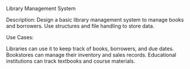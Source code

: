 Library Management System

Description: Design a basic library management system to manage books and borrowers. Use structures and file handling to store data.

Use Cases:

Libraries can use it to keep track of books, borrowers, and due dates.
Bookstores can manage their inventory and sales records.
Educational institutions can track textbooks and course materials.
